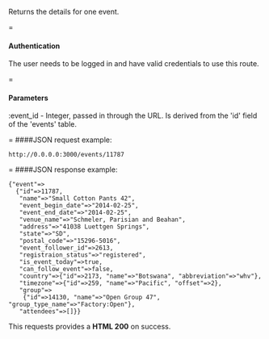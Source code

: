 Returns the details for one event.

=
#### Authentication

The user needs to be logged in and have valid credentials to use this route.

=
#### Parameters

:event_id - Integer, passed in through the URL. Is derived from the 'id' field of the 'events' table.

=
####JSON request example:
```
http://0.0.0.0:3000/events/11787
```

=
####JSON response example:

```
{"event"=>
  {"id"=>11787,
   "name"=>"Small Cotton Pants 42",
   "event_begin_date"=>"2014-02-25",
   "event_end_date"=>"2014-02-25",
   "venue_name"=>"Schmeler, Parisian and Beahan",
   "address"=>"41038 Luettgen Springs",
   "state"=>"SD",
   "postal_code"=>"15296-5016",
   "event_follower_id"=>2613,
   "registraion_status"=>"registered",
   "is_event_today"=>true,
   "can_follow_event"=>false,
   "country"=>{"id"=>2173, "name"=>"Botswana", "abbreviation"=>"whv"},
   "timezone"=>{"id"=>259, "name"=>"Pacific", "offset"=>2},
   "group"=>
    {"id"=>14130, "name"=>"Open Group 47", "group_type_name"=>"Factory:Open"},
   "attendees"=>[]}}
```

This requests provides a <strong>HTML 200</strong> on success.